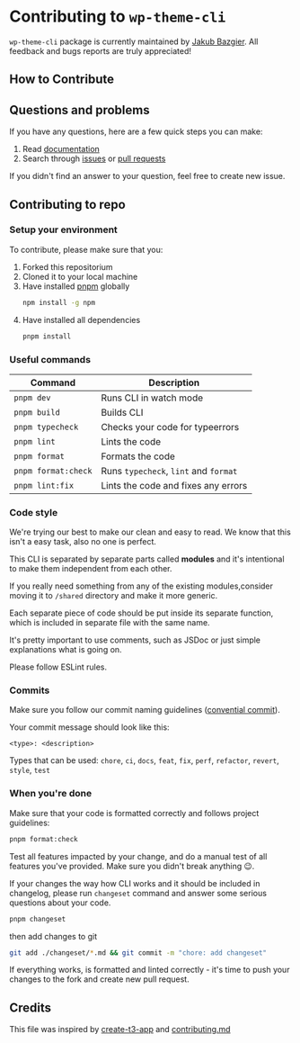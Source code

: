# Contributing to `wp-theme-cli`

`wp-theme-cli` package is currently maintained by [Jakub Bazgier](https://github.com/tysian). All feedback and bugs reports are truly appreciated!

## How to Contribute

## Questions and problems

If you have any questions, here are a few quick steps you can make:

1. Read [documentation](https://github.com/tysian/wp-theme-cli/blob/main/README.md)
2. Search through [issues](https://github.com/tysian/wp-theme-cli/issues) or [pull requests](https://github.com/tysian/wp-theme-cli/pulls)

If you didn't find an answer to your question, feel free to create new issue.

## Contributing to repo

### Setup your environment

To contribute, please make sure that you:

1. Forked this repositorium
2. Cloned it to your local machine
3. Have installed [pnpm](https://pnpm.io) globally
   ```bash
   npm install -g npm
   ```
4. Have installed all dependencies
   ```bash
   pnpm install
   ```

### Useful commands

| Command             | Description                           |
| ------------------- | ------------------------------------- |
| `pnpm dev`          | Runs CLI in watch mode                |
| `pnpm build`        | Builds CLI                            |
| `pnpm typecheck`    | Checks your code for typeerrors       |
| `pnpm lint`         | Lints the code                        |
| `pnpm format`       | Formats the code                      |
| `pnpm format:check` | Runs `typecheck`, `lint` and `format` |
| `pnpm lint:fix`     | Lints the code and fixes any errors   |

### Code style

We're trying our best to make our clean and easy to read. We know that this isn't a easy task, also no one is perfect.

This CLI is separated by separate parts called **modules** and it's intentional to make them independent from each other.

If you really need something from any of the existing modules,consider moving it to `/shared` directory and make it more generic.

Each separate piece of code should be put inside its separate function, which is included in separate file with the same name.

It's pretty important to use comments, such as JSDoc or just simple explanations what is going on.

Please follow ESLint rules.

### Commits

Make sure you follow our commit naming guidelines ([convential commit](https://www.conventionalcommits.org/)).

Your commit message should look like this:

```
<type>: <description>
```

Types that can be used: `chore`, `ci`, `docs`, `feat`, `fix`, `perf`, `refactor`, `revert`, `style`, `test`

### When you're done

Make sure that your code is formatted correctly and follows project guidelines:

```bash
pnpm format:check
```

Test all features impacted by your change, and do a manual test of all features you've provided. Make sure you didn't break anything 😉.

If your changes the way how CLI works and it should be included in changelog, please run `changeset` command and answer some serious questions about your code.

```bash
pnpm changeset
```

then add changes to git

```bash
git add ./changeset/*.md && git commit -m "chore: add changeset"
```

If everything works, is formatted and linted correctly - it's time to push your changes to the fork and create new pull request.

## Credits

This file was inspired by [create-t3-app](https://github.com/t3-oss/create-t3-app/blob/main/CONTRIBUTING.md) and [contributing.md](https://contributing.md/)

